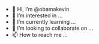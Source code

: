 - 👋 Hi, I’m @obamakevin
- 👀 I’m interested in ...
- 🌱 I’m currently learning ...
- 💞️ I’m looking to collaborate on ...
- 📫 How to reach me ...

<!---
obamakevin/obamakevin is a ✨ special ✨ repository because its `README.md` (this file) appears on your GitHub profile.
You can click the Preview link to take a look at your changes.
--->
